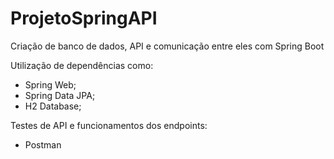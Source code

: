 # ProjetoSpringAPI
 Criação de banco de dados, API e comunicação entre eles com Spring Boot

 Utilização de dependências como:
 - Spring Web;
 - Spring Data JPA;
 - H2 Database;

 Testes de API e funcionamentos dos endpoints:
 - Postman
